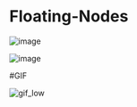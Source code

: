 # Floating-Nodes

![image](https://user-images.githubusercontent.com/33639948/84834443-06638a80-b03a-11ea-9782-91741960c047.png)

![image](https://user-images.githubusercontent.com/33639948/84834452-0a8fa800-b03a-11ea-81e7-39dbbdc2670e.png)

#GIF

![gif_low](https://user-images.githubusercontent.com/33639948/84834790-e2547900-b03a-11ea-8e7e-b866c06c97a2.gif)
